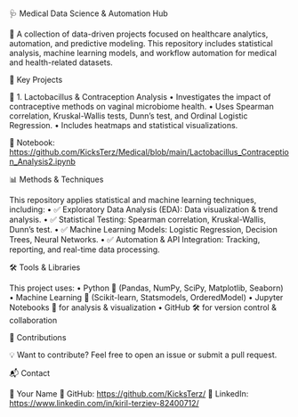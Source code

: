 🩺 Medical Data Science & Automation Hub

🚀 A collection of data-driven projects focused on healthcare analytics, automation, and predictive modeling.
This repository includes statistical analysis, machine learning models, and workflow automation for medical and health-related datasets.

🔬 Key Projects

📌 1. Lactobacillus & Contraception Analysis
	•	Investigates the impact of contraceptive methods on vaginal microbiome health.
	•	Uses Spearman correlation, Kruskal-Wallis tests, Dunn’s test, and Ordinal Logistic Regression.
	•	Includes heatmaps and statistical visualizations.

📌 Notebook: https://github.com/KicksTerz/Medical/blob/main/Lactobacillus_Contraception_Analysis2.ipynb

📊 Methods & Techniques

This repository applies statistical and machine learning techniques, including:
	•	✅ Exploratory Data Analysis (EDA): Data visualization & trend analysis.
	•	✅ Statistical Testing: Spearman correlation, Kruskal-Wallis, Dunn’s test.
	•	✅ Machine Learning Models: Logistic Regression, Decision Trees, Neural Networks.
	•	✅ Automation & API Integration: Tracking, reporting, and real-time data processing.

🛠️ Tools & Libraries

This project uses:
	•	Python 🐍 (Pandas, NumPy, SciPy, Matplotlib, Seaborn)
	•	Machine Learning 🤖 (Scikit-learn, Statsmodels, OrderedModel)
	•	Jupyter Notebooks 📓 for analysis & visualization
	•	GitHub 🛠 for version control & collaboration

 📢 Contributions

💡 Want to contribute? Feel free to open an issue or submit a pull request. 

📬 Contact

📩 Your Name
📌 GitHub: https://github.com/KicksTerz/
📌 LinkedIn: https://www.linkedin.com/in/kiril-terziev-82400712/
